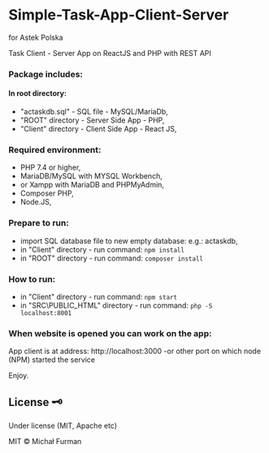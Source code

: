 # Simple-Task-App-Client-Server 
for Astek Polska

Task Client - Server App on ReactJS and PHP with REST API

### Package includes:
#### In root directory:
- "actaskdb.sql" - SQL file - MySQL/MariaDb,
- "ROOT" directory - Server Side App - PHP,
- "Client" directory - Client Side App - React JS,

### Required environment:
- PHP 7.4 or higher,
- MariaDB/MySQL with MYSQL Workbench,
- or Xampp with MariaDB and PHPMyAdmin,
- Composer PHP,
- Node.JS,

### Prepare to run:
- import SQL database file to new empty database: e.g.: actaskdb,
- in "Client" directory - run command: 
````npm install ````
- in "ROOT" directory - run command: 
```composer install ```

### How to run:
- in "Client" directory - run command: 
```npm start ```
- in "SRC\PUBLIC_HTML" directory - run command: 
```php -S localhost:8001 ```

### When website is opened you can work on the app:
App client is at address:
http://localhost:3000 -or other port on which node (NPM) started the service  

Enjoy.

## License :old_key:

Under license (MIT, Apache etc)

MIT © Michał Furman
